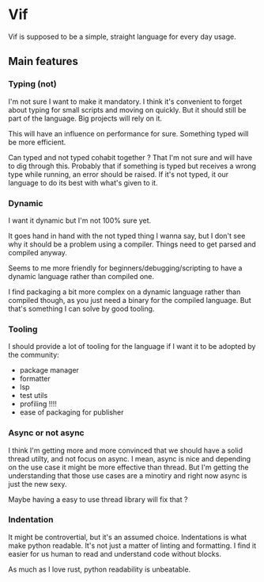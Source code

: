 # Vif

Vif is supposed to be a simple, straight language for every day usage.

## Main features

### Typing (not)

I'm not sure I want to make it mandatory. I think it's convenient to forget about typing for small scripts and moving on quickly.
But it should still be part of the language. Big projects will rely on it. 

This will have an influence on performance for sure. Something typed will be more efficient. 

Can typed and not typed cohabit together ? That I'm not sure and will have to dig through this.
Probably that if something is typed but receives a wrong type while running, an error should be raised. If it's not typed, it our language
to do its best with what's given to it.

### Dynamic

I want it dynamic but I'm not 100% sure yet.

It goes hand in hand with the not typed thing I wanna say, but I don't see why it should be a problem using a compiler.
Things need to get parsed and compiled anyway.

Seems to me more friendly for beginners/debugging/scripting to have a dynamic language rather than compiled one.

I find packaging a bit more complex on a dynamic language rather than compiled though, as you just need a binary for the compiled language.
But that's something I can solve by good tooling.

### Tooling

I should provide a lot of tooling for the language if I want it to be adopted by the community:
- package manager
- formatter
- lsp
- test utils
- profiling !!!!
- ease of packaging for publisher

### Async or not async

I think I'm getting more and more convinced that we should have a solid thread utilty, and not focus on async.
I mean, async is nice and depending on the use case it might be more effective than thread. But I'm getting the 
understanding that those use cases are a minotiry and right now async is just the new sexy.

Maybe having a easy to use thread library will fix that ?

### Indentation

It might be controvertial, but it's an assumed choice. Indentations is what make python readable.
It's not just a matter of linting and formatting. I find it easier for us human to read and understand
code without blocks.

As much as I love rust, python readability is unbeatable.

